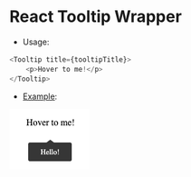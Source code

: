 # React Tooltip Wrapper

- Usage:

```javascript
<Tooltip title={tooltipTitle}>
    <p>Hover to me!</p>
</Tooltip>
```

- [Example](https://cdroma.ru/react-tooltip-wrapper/):

![](./source/img.png)
